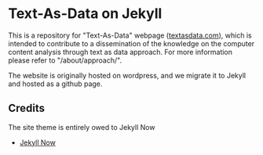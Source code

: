 # Text-As-Data on Jekyll

This is a repository for "Text-As-Data" webpage ([textasdata.com](http://textasdata.com)), which is intended to contribute to a dissemination of the knowledge on the computer content analysis through text as data approach. For more information please refer to "/about/approach/". 

The website is originally hosted on wordpress, and we migrate it to Jekyll and hosted as a github page. 

## Credits
The site theme is entirely owed to Jekyll Now
- [Jekyll Now](https://github.com/neilorangepeel/Free-Social-Icons) 